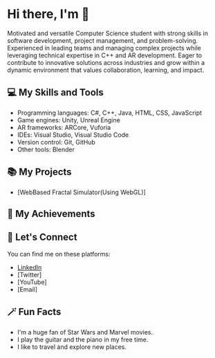 # Hi there, I'm <YOUR NAME> :wave:

Motivated and versatile Computer Science student with strong skills in software development, project management, and problem-solving. Experienced in leading teams and managing complex projects while leveraging technical expertise in C++ and AR development. Eager to contribute to innovative solutions across industries and grow within a dynamic environment that values collaboration, learning, and impact.

## :computer: My Skills and Tools

- Programming languages: C#, C++, Java, HTML, CSS, JavaScript
- Game engines: Unity, Unreal Engine
- AR frameworks: ARCore, Vuforia
- IDEs: Visual Studio, Visual Studio Code
- Version control: Git, GitHub
- Other tools: Blender

## :books: My Projects

<!-- Here are some of the projects that I have worked on or contributed to:

- [AR Sudoku Solver](https://docs.github.com/en/get-started/writing-on-github/getting-started-with-writing-and-formatting-on-github/basic-writing-and-formatting-syntax): An Android app that uses ARCore and OpenCV to solve Sudoku puzzles in real time using the device's camera.
- [Space Shooter](https://dev.to/github/10-standout-github-profile-readmes-h2o): A 3D space shooter game made with Unity and C#. It features procedurally generated levels, enemies, power-ups, and sound effects.
- [Flappy Bird Clone](https://gist.github.com/tonycrosby-tech/c18c2b6c74900c6080fc097ca0718839): A 2D flappy bird clone game made with Godot and GDScript. It has simple graphics, animations, and sounds.
- [Face Mask Detection](https://github.com/topics/readme-template): A Python script that uses OpenCV and TensorFlow to detect whether a person is wearing a face mask or not using a webcam or an image. -->
- [WebBased Fractal Simulator(Using WebGL)]

## 🚀 My Achievements

<!-- - Won the first prize in the AR/VR Hackathon 2020 organized by Amity University Haryana.
- Published a research paper on "Augmented Reality for Education: A Review and Future Directions" in the International Journal of Computer Science and Engineering.
- Completed the "Game Development with Unity" course on Coursera with a 5-star rating. -->

## 👥 Let's Connect

You can find me on these platforms:

- [LinkedIn](https://github.com/sway3406/awesome-readme-examples)
- [Twitter]
- [YouTube]
- [Email]

## 🪄 Fun Facts

- I'm a huge fan of Star Wars and Marvel movies.
- I play the guitar and the piano in my free time.
- I like to travel and explore new places.
